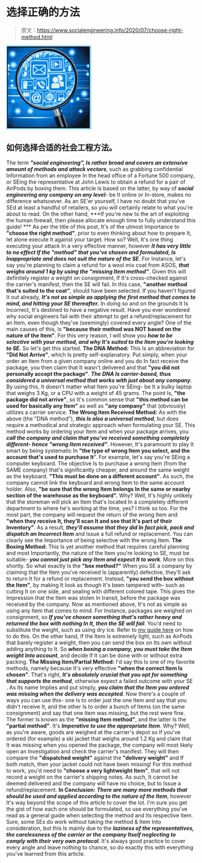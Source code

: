 # 选择正确的方法

> 原文：<https://www.socialengineering.info/2020/07/choose-right-method.html>

[![](img/44663242eb16675a2c56bbd19ce1b574.png)](https://1.bp.blogspot.com/-ZBauJTWy_84/XwHtmIaaUgI/AAAAAAAAkmA/EbtnJF_hquge1Uc0MCO-OzAlooHjE0MrQCLcBGAsYHQ/s1600/Social%2Bengineering%2BMethods.%2Bwwwsocialengineers.net.jpg)

## **如何选择合适的社会工程方法。**

The term ***"social engineering", Is rather broad and covers an extensive amount of methods and attack vectors***, such as grabbing confidential Information from an employee In the head office of a Fortune 500 company, or SEing the representative at John Lewis to obtain a refund for a pair of AirPods by boxing them. This article Is based on the latter, by way of ***social engineering any company on any level***- be It online or In-store, makes no difference whatsoever. As an SE'er yourself, I have no doubt that you've SEd at least a handful of retailers, so you will certainly relate to what you're about to read. On the other hand, ***If you're new to the art of exploiting the human firewall, then please allocate enough time to fully understand this guide! ***
  As per the title of this post, It's of the utmost Importance to **"choose the right method"**, prior to even thinking about how to prepare It, let alone execute It against your target. How so? Well, It's one thing executing your attack In a very effective manner, however ***It has very little to no effect If the "method" that you've chosen and formulated, Is Inappropriate and does not suit the nature of the SE***. For Instance, let's say you're planning to claim a refund for a wool mix coat from ASOS, ***that weighs around 1 kg by using the "missing Item method"***. Given this will definitely register a weight on consignment, If It's cross-checked against the carrier's manifest, then the SE will fail. In this case, **"another method that's suited to the coat"**, should have been selected.
  If you haven't figured It out already, ***It's not as simple as applying the first method that comes to mind, and hitting your SE thereafter.*** In doing so and on the grounds It Is Incorrect, It's destined to have a negative result. Have you ever wondered why social engineers fail with their attempt to get a refund/replacement for an Item, even though they've (seemingly) covered every angle? One of the main causes of this, Is **"because their method was NOT based on the nature of the Item"**. For this very reason, I will show you ***how to be selective with your method, and why It's suited to the Item you're looking to SE.*** So let's get this started.
  **The DNA Method:**
  This Is an abbreviation for **"Did Not Arrive"**, which Is pretty self-explanatory. Put simply, when your order an Item from a given company online and you do In fact receive the package, you then claim that It wasn't delivered and that **"you did not personally accept the package"**. ***The DNA Is carrier-based, thus considered a universal method that works with just about any company***. By using this, It doesn't matter what Item you're SEing- be It a bulky laptop that weighs 3 Kg, or a CPU with a weight of 45 grams. The point Is, **"the package did not arrive"**, so It's common sense that **"this method can be used for basically any Item"** as well as **"any company"** that (obviously) utilizes a carrier service.
  **The Wrong Item Received Method:**
  As with the above (the "DNA method"), ***this Is also a universal method***, but does require a methodical and strategic approach when formulating your SE. This method works by ordering your Item and when your package arrives, you ***call the company and claim that you've received something completely different- hence "wrong Item received"***. However, It's paramount to play It smart by being systematic In **"the type of wrong Item you select, and the account that's used to purchase It**".
  For example, let's say you're SEing a computer keyboard. The objective Is to purchase a wrong Item (from the SAME company) that's significantly cheaper, and around the same weight as the keyboard. **"This must be done on a different account"**. As such, the company cannot link the keyboard and wrong Item to the same account holder. Also, **"be sure that the wrong Item belongs In the same or nearby section of the warehouse as the keyboard".** Why? Well, It's highly unlikely that the storeman will pick an Item that's located In a completely different department to where he's working at the time, yes? I think so too.
  For the most part, the company will request the return of the wrong Item and **"when they receive It, they'll scan It and see that It's part of their Inventory"**. As a result, ***they'll assume that they did In fact pick, pack and dispatch an Incorrect Item*** and Issue a full refund or replacement. You can clearly see the Importance of being selective with the wrong Item.
  **The Boxing Method:**
  This Is yet another method that requires careful planning and most Importantly, the nature of the Item you're looking to SE, must be suitable- ***you cannot just pick any Item and expect It to work***. More on this shortly. So what exactly Is the **"box method?"** When you SE a company by claiming that the Item you've received Is (apparently) defective, they'll ask to return It for a refund or replacement. Instead, **"you send the box without the Item"**, by making It look as though It's been tampered with- such as cutting It on one side, and sealing with different colored tape. This gives the Impression that the Item was stolen In transit, before the package was received by the company.
  Now as mentioned above, It's not as simple as using any Item that comes to mind. For Instance, packages are weighed on consignment, so ***If you've chosen something that's rather heavy and returned the box with nothing In It, then the SE will fail***. You'd need to substitute the weight, such as using dry Ice. Refer to [my guide here](https://www.socialengineers.net/2020/06/seing-using-dry-ice.html) on how to do this. On the other hand, If the Item Is extremely light, such as AirPods that barely register a weight, then you can send the box on Its own without adding anything to It. So ***when boxing a company, you must take the Item weight Into account***, and decide If It can be done with or without extra packing.
  **The Missing Item/Partial Method:**
  I'd say this Is one of my favorite methods, namely because It's very effective **"when the correct Item Is chosen"**. That's right, ***It's absolutely crucial that you opt for something that supports the method***, otherwise expect a failed outcome with your SE . As Its name Implies and put simply, ***you claim that the Item you ordered was missing when the delivery was accepted***. Now there's a couple of ways you can use this- one Is to order just the one Item and say that you didn't receive It, and the other Is to order a bunch of Items (on the same consignment) and say that one Item was missing, but the rest were fine. The former Is known as the **"missing Item method"**, and the latter Is the **"partial method"**.
  It's ***Imperative to use the appropriate Item***. Why? Well, as you're aware, goods are weighed at the carrier's depot so If you've ordered (for example) a ski jacket that weighs around 1.2 Kg and claim that It was missing when you opened the package, the company will most likely open an Investigation and check the carrier's manifest. They will then compare the **"dispatched weight"** against the **"delivery weight"** and If both match, then your jacket could not have been missing! For this method to work, you'd need to **"choose a very lightweight Item"**, that will not record a weight on the carrier's shipping notes. As such, It cannot be deemed delivered and the company will have no choice, but to Issue a refund/replacement.
  **In Conclusion:**
  ***There are many more methods that should be used and applied according to the nature of the Item***, however It's way beyond the scope of this article to cover the lot. I'm sure you get the gist of how each one should be formulated, so use everything you've read as a general guide when selecting the method and Its respective Item. Sure, some SEs do work without taking the method & Item Into consideration, but this Is mainly due to the ***laziness of the representatives, the carelessness of the carrier or the company Itself neglecting to comply with their very own protocol***. It's always good practice to cover every angle and leave nothing to chance, so do exactly this with everything you've learned from this article.